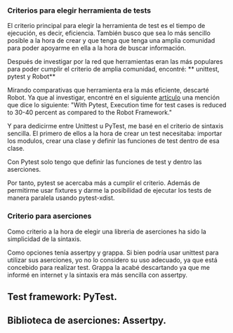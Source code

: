 ### Criterios para elegir herramienta de tests
El criterio principal para elegir la herramienta de test es el tiempo de ejecución,
es decir, eficiencia. También busco que sea lo más sencillo posible a la hora de crear
y que tenga que tenga una amplia comunidad para poder apoyarme en ella a la hora de
buscar información.

Después de investigar por la red que herramientas eran las más populares para poder
cumplir el criterio de amplia comunidad, encontré: ** unittest, pytest y Robot**

Mirando comparativas que herramienta era la más eficiente, descarté Robot.
Ya que al investigar, encontré en el siguiente [artículo](https://www.fleekitsolutions.com/pytest-vs-robot-automation-testing/) una mención que dice lo siguiente: "With Pytest, Execution time for test cases is reduced to 30-40 percent as compared to the Robot Framework."

Y para dedicirme entre Unittest u PyTest, me basé en el criterio de sintaxis sencilla.
El primero de ellos a la hora de crear un test necesitaba: importar los modulos,
crear una clase y definir las funciones de test dentro de esa clase.

Con Pytest solo tengo que definir las funciones de test y dentro las aserciones.

Por tanto, pytest se acercaba más a cumplir el criterio. Además de permitirme usar
fixtures y darme la posibilidad de ejecutar los tests de manera paralela usando
pytest-xdist.

### Criterio para aserciones
Como criterio a la hora de elegir una libreria de aserciones ha sido la simplicidad
de la sintaxis. 

Como opciones tenía assertpy y grappa. Si bien podría usar unittest para utilizar sus aserciones, yo no lo considero su uso adecuado, ya que está concebido para realizar test.
Grappa la acabé descartando ya que me informé en internet y la sintaxis era más sencilla con assertpy.


## Test framework: PyTest.

## Biblioteca de aserciones: Assertpy.
